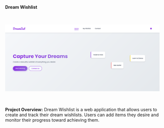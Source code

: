**Dream Wishlist**

<br>
<br>

<div style="align-items: center;">
  <img src="home.png" width="500px" />
</div>

<br>
<br>





**Project Overview:**
Dream Wishlist is a web application that allows users to create and track their dream wishlists. Users can add items they desire and monitor their progress toward achieving them.